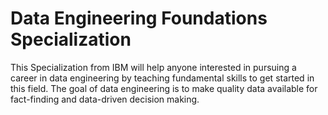 # Data Engineering Foundations Specialization
This Specialization from IBM will help anyone interested in pursuing a career in data engineering by teaching fundamental skills to get started in this field.  The goal of data engineering is to make quality data available for fact-finding and data-driven decision making.